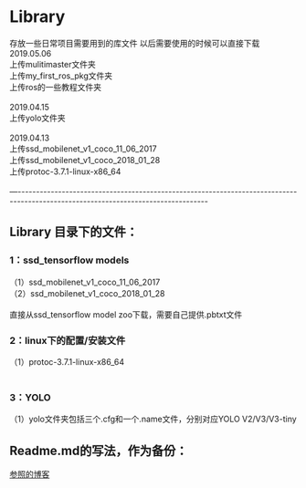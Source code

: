 # Library
存放一些日常项目需要用到的库文件
以后需要使用的时候可以直接下载
2019.05.06<br>
上传mulitimaster文件夹<br>
上传my_first_ros_pkg文件夹<br>
上传ros的一些教程文件夹<br>
<br>
2019.04.15<br>
上传yolo文件夹<br>
<br>
2019.04.13<br>
上传ssd_mobilenet_v1_coco_11_06_2017<br>
上传ssd_mobilenet_v1_coco_2018_01_28<br>
上传protoc-3.7.1-linux-x86_64<br>
<br>
—----------------------------------------------------------------------------------------------------------------------------------

## Library 目录下的文件：
### 1：ssd_tensorflow models 
（1）ssd_mobilenet_v1_coco_11_06_2017<br>
（2）ssd_mobilenet_v1_coco_2018_01_28<br>
<br>
直接从ssd_tensorflow model zoo下载，需要自己提供.pbtxt文件
<br>
### 2：linux下的配置/安装文件
（1）protoc-3.7.1-linux-x86_64<br>
<br>
### 3：YOLO
（1）yolo文件夹包括三个.cfg和一个.name文件，分别对应YOLO V2/V3/V3-tiny
<br>
## Readme.md的写法，作为备份：
[参照的博客](https://blog.csdn.net/htwhtw123/article/details/77069581 "Readme") 
